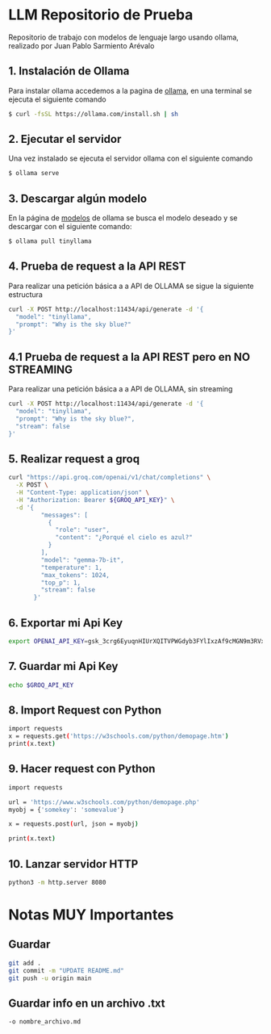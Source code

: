# LLM Repositorio de Prueba
Repositorio de trabajo con modelos de lenguaje largo usando ollama, realizado por Juan Pablo Sarmiento Arévalo

## 1. Instalación de Ollama
Para instalar ollama accedemos a la pagina de [ollama](https://ollama.com/download/linux), en una terminal se ejecuta el siguiente comando 

````bash
$ curl -fsSL https://ollama.com/install.sh | sh
````

## 2. Ejecutar el servidor
Una vez instalado se ejecuta el servidor ollama con el siguiente comando

````bash
$ ollama serve
````

## 3. Descargar algún modelo
En la página de [modelos](https://ollama.com/library) de ollama se busca el modelo deseado y se descargar con el siguiente comando:

````bash
$ ollama pull tinyllama
````

## 4. Prueba de request a la API REST
Para realizar una petición básica a a API de OLLAMA se sigue la siguiente estructura

````bash
curl -X POST http://localhost:11434/api/generate -d '{
  "model": "tinyllama",
  "prompt": "Why is the sky blue?"
}'
````
## 4.1 Prueba de request a la API REST pero en NO STREAMING
Para realizar una petición básica a a API de OLLAMA, sin streaming

````bash
curl -X POST http://localhost:11434/api/generate -d '{
  "model": "tinyllama",
  "prompt": "Why is the sky blue?",
  "stream": false
}'
````

## 5. Realizar request a groq
````bash
curl "https://api.groq.com/openai/v1/chat/completions" \
  -X POST \
  -H "Content-Type: application/json" \
  -H "Authorization: Bearer ${GROQ_API_KEY}" \
  -d '{
         "messages": [
           {
             "role": "user",
             "content": "¿Porqué el cielo es azul?"
           }
         ],
         "model": "gemma-7b-it",
         "temperature": 1,
         "max_tokens": 1024,
         "top_p": 1,
         "stream": false
       }'
````

## 6. Exportar mi Api Key
````bash
export OPENAI_API_KEY=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
````

## 7. Guardar mi Api Key
````bash
echo $GROQ_API_KEY
````

## 8. Import Request con Python
````bash
import requests
x = requests.get('https://w3schools.com/python/demopage.htm')
print(x.text)
````

## 9. Hacer request con Python
````bash
import requests

url = 'https://www.w3schools.com/python/demopage.php'
myobj = {'somekey': 'somevalue'}

x = requests.post(url, json = myobj)

print(x.text)
````

## 10. Lanzar servidor HTTP
````bash
python3 -m http.server 8080
````

# Notas MUY Importantes

## Guardar
````bash
git add .
git commit -m "UPDATE README.md"
git push -u origin main
````

## Guardar info en un archivo .txt
````bash
-o nombre_archivo.md
````